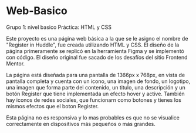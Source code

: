 # Web-Basico
Grupo 1: nivel basico
Práctica: HTML y CSS

Este proyecto es una página web básica a la que se le asigno el nombre de "Register in Huddle", fue creada utilizando HTML y CSS. El diseño de la página primeramente se replicó en la herramienta Figma y se implementó con código. El diseño original fue sacado de los desafíos del sitio Frontend Mentor. 

La página está diseñada para una pantalla de 1366px x 768px, en vista de pantalla completa y cuenta con un icono, una imagen de fondo, un logotipo, una imagen que forma parte del contenido, un titulo, una descripción y un botón Register que tiene implementada un efecto hover y active. También hay iconos de redes sociales, que funcionarn como botones y tienes los mismos efectos que el boton Register.

Esta página no es responsiva y lo mas probables es que no se visualice correctamente en dispositivos más pequeños o más grandes.
